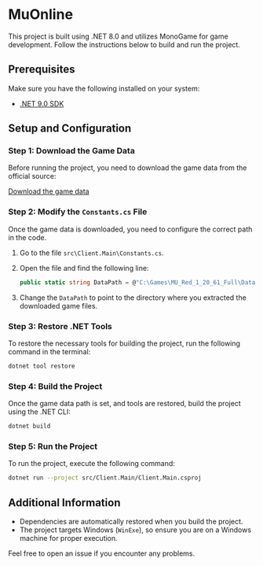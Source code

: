 # MuOnline

This project is built using .NET 8.0 and utilizes MonoGame for game development. Follow the instructions below to build and run the project.

## Prerequisites

Make sure you have the following installed on your system:

- [.NET 9.0 SDK](https://dotnet.microsoft.com/en-us/download/dotnet/9.0)

## Setup and Configuration

### Step 1: Download the Game Data

Before running the project, you need to download the game data from the official source:

[Download the game data](https://full-wkr.mu.webzen.co.kr/muweb/full/MU_Red_1_20_61_Full.zip)

### Step 2: Modify the `Constants.cs` File

Once the game data is downloaded, you need to configure the correct path in the code.

1. Go to the file `src\Client.Main\Constants.cs`.
2. Open the file and find the following line:

    ```csharp
    public static string DataPath = @"C:\Games\MU_Red_1_20_61_Full\Data";
    ```

3. Change the `DataPath` to point to the directory where you extracted the downloaded game files.

### Step 3: Restore .NET Tools

To restore the necessary tools for building the project, run the following command in the terminal:

```bash
dotnet tool restore
```

### Step 4: Build the Project

Once the game data path is set, and tools are restored, build the project using the .NET CLI:

```bash
dotnet build
```

### Step 5: Run the Project

To run the project, execute the following command:

```bash
dotnet run --project src/Client.Main/Client.Main.csproj
```

## Additional Information

- Dependencies are automatically restored when you build the project.
- The project targets Windows (`WinExe`), so ensure you are on a Windows machine for proper execution.

Feel free to open an issue if you encounter any problems.